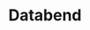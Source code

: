 ---
blog: https://databend.com/blog
git: https://github.com/datafuselabs/databend
logohandle: databendrs
sort: databend
title: Databend
twitter: https://x.com/DatabendLabs
website: https://databend.rs/
youtube: https://youtube.com/@DatabendLabs
---